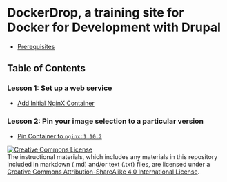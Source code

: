 # DockerDrop, a training site for Docker for Development with Drupal

* [Prerequisites](../develop/docs/prerequisites.md)

## Table of Contents

### Lesson 1:  Set up a web service
* [Add Initial NginX Container](../01-add-nginx/docs/01-add-nginx-container.md)

### Lesson 2:  Pin your image selection to a particular version
* [Pin Container to `nginx:1.10.2`](../02-pin-container-version/docs/02-pin-nginx-version.md)

<a rel="license" href="http://creativecommons.org/licenses/by-sa/4.0/"><img alt="Creative Commons License" style="border-width:0" src="https://i.creativecommons.org/l/by-sa/4.0/88x31.png" /></a><br />The instructional materials, which includes any materials in this repository included in markdown (.md) and/or text (.txt) files, are licensed under a <a rel="license" href="http://creativecommons.org/licenses/by-sa/4.0/">Creative Commons Attribution-ShareAlike 4.0 International License</a>.
